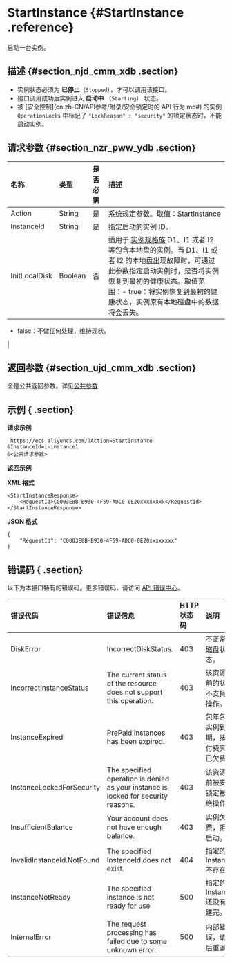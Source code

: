 # StartInstance {#StartInstance .reference}

启动一台实例。

## 描述 {#section_njd_cmm_xdb .section}

-   实例状态必须为 **已停止**（`Stopped`），才可以调用该接口。
-   接口调用成功后实例进入 **启动中** （`Starting`） 状态。
-   被 [安全控制](cn.zh-CN/API参考/附录/安全锁定时的 API 行为.md#) 的实例 `OperationLocks` 中标记了 `"LockReason" : "security"` 的锁定状态时，不能启动实例。

## 请求参数 {#section_nzr_pww_ydb .section}

|名称|类型|是否必需|描述|
|:-|:-|:---|:-|
|Action|String|是|系统规定参数。取值：StartInstance|
|InstanceId|String|是|指定启动的实例 ID。|
|InitLocalDisk|Boolean|否|适用于 [实例规格族](../cn.zh-CN/产品简介/实例规格族.md#) D1、I1 或者 I2 等包含本地盘的实例。当 D1、I1 或者 I2 的本地盘出现故障时，可通过此参数指定启动实例时，是否将实例恢复到最初的健康状态。取值范围：-   true：将实例恢复到最初的健康状态，实例原有本地磁盘中的数据将会丢失。
-   false：不做任何处理，维持现状。

|

## 返回参数 {#section_ujd_cmm_xdb .section}

全是公共返回参数。详见[公共参数](cn.zh-CN/API参考/调用方式/公共参数.md#commonResponseParameters)

## 示例 { .section}

**请求示例** 

```
 https://ecs.aliyuncs.com/?Action=StartInstance
&InstanceId=i-instance1
&<公共请求参数>

```

**返回示例** 

**XML 格式**

```
<StartInstanceResponse>
    <RequestId>C0003E8B-B930-4F59-ADC0-0E20xxxxxxxx</RequestId>
</StartInstanceResponse>
```

 **JSON 格式** 

```
{
    "RequestId": "C0003E8B-B930-4F59-ADC0-0E20xxxxxxxx"
}

```

## 错误码 { .section}

以下为本接口特有的错误码。更多错误码，请访问 [API 错误中心](https://error-center.aliyun.com/status/product/Ecs)。

|错误代码|错误信息|HTTP 状态码|说明|
|:---|:---|:-------|:-|
|DiskError|IncorrectDiskStatus.|403|不正常的磁盘状态。|
|IncorrectInstanceStatus|The current status of the resource does not support this operation.|403|该资源目前的状态不支持此操作。|
|InstanceExpired|PrePaid instances has been expired.|403|包年包月实例到期，按量付费实例已欠费。|
|InstanceLockedForSecurity|The specified operation is denied as your instance is locked for security reasons.|403|该资源目前被安全锁定被拒绝操作。|
|InsufficientBalance|Your account does not have enough balance.|403|实例欠费，拒绝启动。|
|InvalidInstanceId.NotFound|The specified InstanceId does not exist.|404|指定的 InstanceId 不存在。|
|InstanceNotReady|The specified instance is not ready for use|500|指定的 Instance 还没有创建完。|
|InternalError|The request processing has failed due to some unknown error.|500|内部错误，请稍后重试。|

